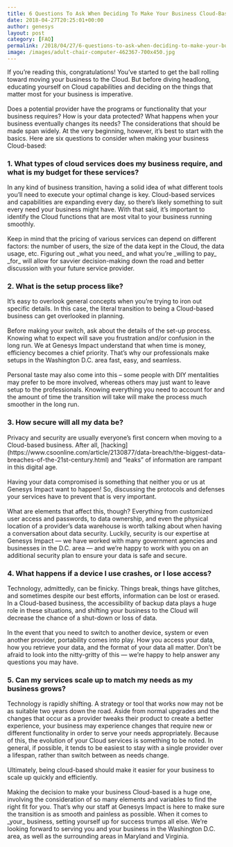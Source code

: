 ```yaml
---
title: 6 Questions To Ask When Deciding To Make Your Business Cloud-Based
date: 2018-04-27T20:25:01+00:00
author: genesys
layout: post
category: [FAQ]
permalink: /2018/04/27/6-questions-to-ask-when-deciding-to-make-your-business-cloud-based/
image: /images/adult-chair-computer-462367-700x450.jpg
---
```

<p>
<span style="font-weight: 400;">If you’re reading this, congratulations! You’ve started to get the ball rolling toward moving your business to the Cloud. </span><span style="font-weight: 400;">But before diving headlong, educating yourself on Cloud capabilities and deciding on the things that matter most for your business is imperative.</span>
<br><br>
<span style="font-weight: 400;">Does a potential provider have the programs or functionality that your business requires? How is your data protected? What happens when your business eventually changes its needs? The considerations that should be made span widely. At the very beginning, however, it’s best to start with the basics. Here are six questions to consider when making your business Cloud-based:</span>
</p>
<h3>1. What types of cloud services does my business require, and what is my budget for these services?</h3>
<p>
<span style="font-weight: 400;">In any kind of business transition, having a solid idea of what different tools you’ll need to execute your optimal change is key. Cloud-based services and capabilities are expanding every day, so there’s likely something to suit every need your business might have. With that said, it’s important to identify the Cloud functions that are most vital to your business running smoothly.</span>
<br><br>
<span style="font-weight: 400;">Keep in mind that the pricing of various services can depend on different factors: the number of users, the size of the data kept in the Cloud, the data usage, etc. Figuring out </span>_<span style="font-weight: 400;">what you need</span>_ <span style="font-weight: 400;">and what you’re </span>_<span style="font-weight: 400;">willing to pay</span>_ _<span style="font-weight: 400;">for</span>_ <span style="font-weight: 400;">will allow for savvier decision-making down the road and better discussion with your future service provider.</span>
</p>
<h3>2. What is the setup process like?</h3>
<p>
<span style="font-weight: 400;">It’s easy to overlook general concepts when you’re trying to iron out specific details. In this case, the literal transition to being a Cloud-based business can get overlooked in planning.</span>
<br><br>
<span style="font-weight: 400;">Before making your switch, ask about the details of the set-up process. Knowing what to expect will save you frustration and/or confusion in the long run. We at Genesys Impact understand that when time is money, efficiency becomes a chief priority. That’s why our professionals make setups in the Washington D.C. area fast, easy, and seamless.</span>
<br><br>
<span style="font-weight: 400;">Personal taste may also come into this – some people with DIY mentalities may prefer to be more involved, whereas others may just want to leave setup to the professionals. Knowing everything you need to account for and the amount of time the transition will take will make the process much smoother in the long run.</span>
</p>
<h3>3. How secure will all my data be?</h3>
<p>
<span style="font-weight: 400;">Privacy and security are usually everyone’s first concern when moving to a Cloud-based business. After all, </span>[<span style="font-weight: 400;">hacking</span>](https://www.csoonline.com/article/2130877/data-breach/the-biggest-data-breaches-of-the-21st-century.html) <span style="font-weight: 400;">and “leaks” of information are rampant in this digital age.</span>
<br><br>
<span style="font-weight: 400;">Having your data compromised is something that neither you or us at Genesys Impact want to happen! So, discussing the protocols and defenses your services have to prevent that is very important.</span>
<br><br>
<span style="font-weight: 400;">What are elements that affect this, though? Everything from customized user access and passwords, to data ownership, and even the physical location of a provider’s data warehouse is worth talking about when having a conversation about data security. Luckily, security is our expertise at Genesys Impact — we have worked with many government agencies and businesses in the D.C. area — and we’re happy to work with you on an additional security plan to ensure your data is safe and secure.</span>
</p>
<h3>4. What happens if a device I use crashes, or I lose access?</h3>
<p>
<span style="font-weight: 400;">Technology, admittedly, can be finicky. Things break, things have glitches, and sometimes despite our best efforts, information can be lost or erased. In a Cloud-based business, the accessibility of backup data plays a huge role in these situations, and shifting your business to the Cloud will decrease the chance of a shut-down or loss of data.</span>
<br><br>
<span style="font-weight: 400;">In the event that you need to switch to another device, system or even another provider, portability comes into play. How you access your data, how you retrieve your data, and the format of your data all matter. Don’t be afraid to look into the nitty-gritty of this — we’re happy to help answer any questions you may have.</span>
</p>
<h3>5. Can my services scale up to match my needs as my business grows?</h3>
<p>
<span style="font-weight: 400;">Technology is rapidly shifting. A strategy or tool that works now may not be as suitable two years down the road. Aside from normal upgrades and the changes that occur as a provider tweaks their product to create a better experience, your business may experience changes that require new or different functionality in order to serve your needs appropriately. Because of this, the evolution of your Cloud services is something to be noted. In general, if possible, it tends to be easiest to stay with a single provider over a lifespan, rather than switch between as needs change.  </span>
<br><br>
<span style="font-weight: 400;">Ultimately, being cloud-based should make it easier for your business to scale up quickly and efficiently.</span>
<br><br>
<span style="font-weight: 400;">Making the decision to make your business Cloud-based is a huge one, involving the consideration of so many elements and variables to find the right fit for you. That&#8217;s why our staff at Genesys Impact is here to make sure the transition is as smooth and painless as possible. When it comes to </span>_<span style="font-weight: 400;">your</span>_ <span style="font-weight: 400;">business, setting yourself up for success trumps all else. We’re looking forward to serving you and your business in the Washington D.C. area, as well as the surrounding areas in Maryland and Virginia.</span>
</p>